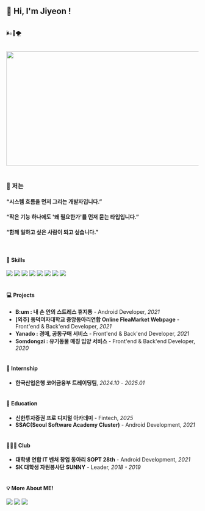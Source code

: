 ## 👋 Hi, I'm Jiyeon !

<br>
🌬🍃🌪
<br><br><br>


<a href="https://github.com/devxb/gitanimals">
<img
  src="https://render.gitanimals.org/farms/todayiswindy"
  width="600"
  height="300"
/>
</a>
<br><br>

### 🤸 저는
#### “시스템 흐름을 먼저 그리는 개발자입니다.”
#### “작은 기능 하나에도 '왜 필요한가'를 먼저 묻는 타입입니다.”
#### “함께 일하고 싶은 사람이 되고 싶습니다.”
<br>


#### 🔨 Skills
<div>
  <img src="https://img.shields.io/badge/java-007396?style=for-the-badge&logo=java&logoColor=white" />
  <img src="https://img.shields.io/badge/SPRING-6DB33F?style=for-the-badge&logo=SPRING&logoColor=white"/>
  <img src="https://img.shields.io/badge/JAVASCRIPT-F7DF1E?style=for-the-badge&logo=JAVASCRIPT&logoColor=white"/>
  <img src="https://img.shields.io/badge/mysql-4479A1?style=for-the-badge&logo=mysql&logoColor=white" />
  <img src="https://img.shields.io/badge/C-A8B9CC?style=for-the-badge&logo=C&logoColor=white"/>
  <img src="https://img.shields.io/badge/ANDROID-3DDC84?style=for-the-badge&logo=ANDROID&logoColor=white"/>
  <img src="https://img.shields.io/badge/KOTLIN-7F52FF?style=for-the-badge&logo=KOTLIN&logoColor=white"/>
  <img src="https://img.shields.io/badge/figma-F24E1E.svg?style=for-the-badge&logo=figma&logoColor=white" />
</div><br>


#### 💻 Projects
- <b>B:um : 내 손 안의 스트레스 휴지통</b> - Android Developer, <em>2021</em><br>
- <b>[외주] 동덕여자대학교 중앙동아리연합 Online FleaMarket Webpage</b> - Front'end & Back'end Developer, <em>2021</em><br>
- <b>Yanado : 경매, 공동구매 서비스</b> - Front'end & Back'end Developer, <em>2021</em><br>
- <b>Somdongzi : 유기동물 매칭 입양 서비스</b> - Front'end & Back'end Developer, <em>2020</em><br><br>


#### 💼 Internship
- <b>한국산업은행 코어금융부 트레이딩팀</b>, <em>2024.10 - 2025.01</em><br><br>


#### 📖 Education
- <b>신한투자증권 프로 디지털 아카데미</b> - Fintech, <em>2025</em><br>
- <b>SSAC(Seoul Software Academy Cluster)</b> - Android Development, <em>2021</em><br><br>


#### 🏄🏻‍♀️ Club
- <b>대학생 연합 IT 벤처 창업 동아리 SOPT 28th</b> - Android Development, <em>2021</em><br>
- <b>SK 대학생 자원봉사단 SUNNY</b> - Leader, <em>2018 - 2019</em><br><br>


#### 💡 More About ME!
<div>
  <a href="https://www.instagram.com/jiyeooonee/"><img src="https://img.shields.io/badge/INSTAGRAM-E4405F?style=for-the-badge&logo=INSTAGRAM&logoColor=white"/></a>
  <a href="https://velog.io/@morgankim"><img src="https://img.shields.io/badge/VELOG-20C997?style=for-the-badge&logo=VELOG&logoColor=white"/></a>
  <a href="https://m5rgank2m.tistory.com/"><img src="https://img.shields.io/badge/TISTORY-000000?style=for-the-badge&logo=TISTORY&logoColor=white"/>
</div>


<!--
[![Anurag's GitHub stats](https://github-readme-stats.vercel.app/api?username=todayiswindy)](https://github.com/todayiswindy/github-readme-stats)
-->
